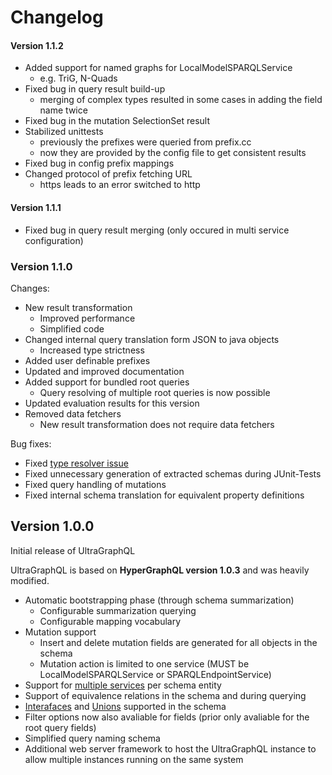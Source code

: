 # Changelog

#### Version 1.1.2
- Added support for named graphs for LocalModelSPARQLService
   - e.g. TriG, N-Quads
- Fixed bug in query result build-up
   - merging of complex types resulted in some cases in adding the field name twice
- Fixed bug in the mutation SelectionSet result
- Stabilized unittests
   - previously the prefixes were queried from prefix.cc
   - now they are provided by the config file to get consistent results
- Fixed bug in config prefix mappings
- Changed protocol of prefix fetching URL
   - https leads to an error switched to http

#### Version 1.1.1
- Fixed bug in query result merging (only occured in multi service configuration)

### Version 1.1.0
Changes:
 - New result transformation
   - Improved performance
   - Simplified code
 - Changed internal query translation form JSON to java objects
   - Increased type strictness 
 - Added user definable prefixes
 - Updated and improved documentation
 - Added support for bundled root queries
   - Query resolving of multiple root queries is now possible
 - Updated evaluation results for this version
 - Removed data fetchers
   - New result transformation does not require data fetchers
 
 
Bug fixes:
- Fixed [type resolver issue](./docs/evaluation/type_resolver_problem.md)
- Fixed unnecessary generation of extracted schemas during JUnit-Tests
- Fixed query handling of mutations
- Fixed internal schema translation for equivalent property definitions

## Version 1.0.0
Initial release of UltraGraphQL

UltraGraphQL is based on **HyperGraphQL version 1.0.3** and was heavily modified.
 - Automatic bootstrapping phase (through schema summarization)
    - Configurable summarization querying
    - Configurable mapping vocabulary
 - Mutation support
   - Insert and delete mutation fields are generated for all objects in the schema
   - Mutation action is limited to one service (MUST be LocalModelSPARQLService or SPARQLEndpointService)
 - Support for [multiple services](./docs/multiple_service_feature.md) per schema entity
 - Support of equivalence relations in the schema and during querying
 - [Interafaces](./docs/interface.md) and [Unions](./docs/union.md) supported in the schema
 - Filter options now also avaliable for fields (prior only avaliable for the root query fields)
 - Simplified query naming schema
 - Additional web server framework to host the UltraGraphQL instance to allow multiple instances running on the same system